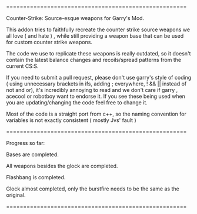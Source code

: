 =====================================================

Counter-Strike: Source-esque weapons for Garry's Mod.

This addon tries to faithfully recreate the counter strike source weapons we all love ( and hate ) , while still providing a weapon base that can be used for custom counter strike weapons.

The code we use to replicate these weapons is really outdated, so it doesn't contain the latest balance changes and recoils/spread patterns from the current CS:S.

If you need to submit a pull request, please don't use garry's style of coding ( using unnecessary brackets in ifs, adding ; everywhere, ! && || instead of not and or), it's incredibly annoying to read and we don't care if garry , acecool or robotboy want to endorse it. If you see these being used when you are updating/changing the code feel free to change it.

Most of the code is a straight port from c++, so the naming convention for variables is not exactly consistent ( mostly Jvs' fault )

=====================================================

Progress so far:

Bases are completed.

All weapons besides the glock are completed.

Flashbang is completed.

Glock almost completed, only the burstfire needs to be the same as the original.

=====================================================
